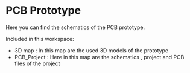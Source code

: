# PCB Prototype 

Here you can find the schematics of the PCB prototype. 

Included in this workspace: 

- 3D map : In this map are the used 3D models of the prototype
- PCB_Project : Here in this map are the schematics , project and PCB files of the project


